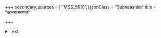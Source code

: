 +++
secondary_sources = [ "MSS_9610",]
jsonClass = "Subhaashita"
title = "काममा मरणात्"

+++

<details><summary>Text</summary>

काममा मरणात् तिष्ठेद् गृहे कन्यर्तुमत्यपि।  
न चैवैनां प्रयच्छेत गुणहीनाय कर्हिचित्॥
</details>
